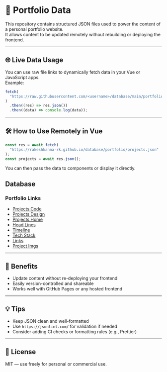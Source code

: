# 📁 Portfolio Data

This repository contains structured JSON files used to power the content of a personal portfolio website.  
It allows content to be updated remotely without rebuilding or deploying the frontend.

---

## 🌐 Live Data Usage

You can use raw file links to dynamically fetch data in your Vue or JavaScript apps.  
Example:

```js
fetch(
  "https://raw.githubusercontent.com/<username>/database/main/portfolio/headLines.json"
)
  .then((res) => res.json())
  .then((data) => console.log(data));
```

---

## 🛠 How to Use Remotely in Vue

```js
const res = await fetch(
  "https://rakeshkanna-rk.github.io/database/portfolio/projects.json"
);
const projects = await res.json();
```

You can then pass the data to components or display it directly.

## Database

### Portfolio Links

- [Projects Code](https://rakeshkanna-rk.github.io/database/portfolio/codeProjects.json)
- [Projects Design](https://rakeshkanna-rk.github.io/database/portfolio/designProjects.json)
- [Projects Home](https://rakeshkanna-rk.github.io/database/portfolio/homeProjects.json)
- [Head Lines](https://rakeshkanna-rk.github.io/database/portfolio/headLines.json)
- [Timeline](https://rakeshkanna-rk.github.io/database/portfolio/timeline.json)
- [Tech Stack](https://rakeshkanna-rk.github.io/database/portfolio/TechStack.json)
- [Links](https://rakeshkanna-rk.github.io/database/portfolio/links.json)
- [Project Imgs](https://rakeshkanna-rk.github.io/database/portfolio/projimgs.json)

---

## 🔄 Benefits

- Update content without re-deploying your frontend
- Easily version-controlled and shareable
- Works well with GitHub Pages or any hosted frontend

---

## 💡 Tips

- Keep JSON clean and well-formatted
- Use `https://jsonlint.com/` for validation if needed
- Consider adding CI checks or formatting rules (e.g., Prettier)

---

## 📜 License

MIT — use freely for personal or commercial use.

```

```
